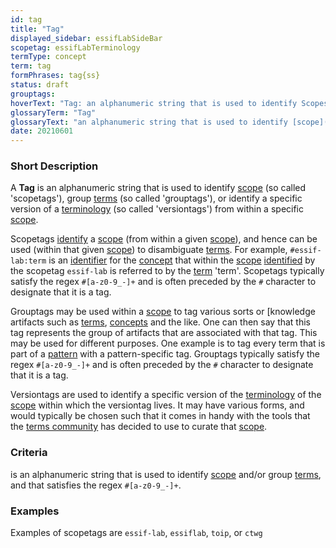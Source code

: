 ```yaml
---
id: tag
title: "Tag"
displayed_sidebar: essifLabSideBar
scopetag: essifLabTerminology
termType: concept
term: tag
formPhrases: tag{ss}
status: draft
grouptags:
hoverText: "Tag: an alphanumeric string that is used to identify Scopes (so called 'scopetags'), group Terms (so called 'grouptags'), or identify a specific version of a Terminology (so called 'versiontags') from within a specific Scope."
glossaryTerm: "Tag"
glossaryText: "an alphanumeric string that is used to identify [scope](@) (so called 'scopetags'), group [term](@) (so called 'grouptags'), or identify a specific version of a [terminology](@) (so called 'versiontags') from within a specific [scope](@)."
date: 20210601
---
```


### Short Description

A **Tag** is an alphanumeric string that is used to identify [scope](@) (so called 'scopetags'), group [terms](@) (so called 'grouptags'), or identify a specific version of a [terminology](@) (so called 'versiontags') from within a specific [scope](@).

Scopetags [identify](@) a [scope](@) (from within a given [scope](@)), and hence can be used (within that given [scope](@)) to disambiguate [terms](@). For example, `#essif-lab:term` is an [identifier](@) for the [concept](@) that within the [scope](@) [identified](identify@) by the scopetag `essif-lab` is referred to by the [term](@) 'term'. Scopetags typically satisfy the regex `#[a-z0-9_-]+` and is often preceded by the `#` character to designate that it is a tag.

Grouptags may be used within a [scope](@) to tag various sorts or [knowledge artifacts such as [terms](@), [concepts](@) and the like. One can then say that this tag represents the group of artifacts that are associated with that tag. This may be used for different purposes. One example is to tag every term that is part of a [pattern](@) with a pattern-specific tag. Grouptags typically satisfy the regex `#[a-z0-9_-]+` and is often preceded by the `#` character to designate that it is a tag.

Versiontags are used to identify a specific version of the [terminology](@) of the [scope](@) within which the versiontag lives. It may have various forms, and would typically be chosen such that it comes in handy with the tools that the [terms community](@) has decided to use to curate that [scope](@).

### Criteria

is an alphanumeric string that is used to identify [scope](@) and/or group [terms](@), and that satisfies the regex `#[a-z0-9_-]+`.

### Examples

Examples of scopetags are `essif-lab`, `essiflab`, `toip`, or `ctwg`
